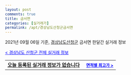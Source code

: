 ```yaml
---
layout: post
comments: true
title: 금서면
categories: [실거래가]
permalink: /apt/경상남도산청군금서면
---
```


2021년 09월 06일 기준, <a href="/apt/경상남도산청군">경상남도산청군</a> 금서면 한달간 실거래 정보

<a style="color: blue;" href="/apt/경상남도산청군">< 경상남도 산청군 전체 실거래 정보</a>
<!---- start ---->
<table>
  <tr>
    <td colspan="4" style="font-weight: bold;"><a href="/apt/경상남도산청군금서면{name_without_space}">오늘 등록된 실거래 정보가 없습니다</a> &nbsp;&nbsp;&nbsp; <a style="color: blue; font-size: smaller;" href="/apt/경상남도산청군금서면{name_without_space}">면적별 최고가 ></a></td>
  </tr>
    
</table>
<!---- end ---->
    